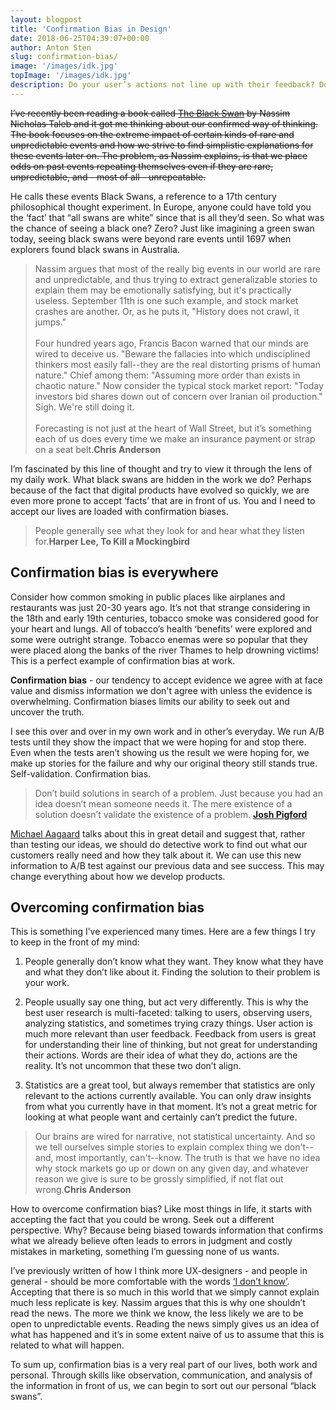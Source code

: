 ```yaml
---
layout: blogpost
title: 'Confirmation Bias in Design'
date: 2018-06-25T04:39:07+00:00
author: Anton Sten
slug: confirmation-bias/
image: '/images/idk.jpg'
topImage: '/images/idk.jpg'
description: Do your user’s actions not line up with their feedback? Don’t worry, it’s pretty common. It’s actually part of their (and yours) confirmation biases!
---
```


~~I’ve recently been reading a book called [The Black Swan](https://www.amazon.com/dp/B00139XTG4/ref=dp-kindle-redirect?_encoding=UTF8&btkr=1) by Nassim Nicholas Taleb and it got me thinking about our confirmed way of thinking. The book focuses on the extreme impact of certain kinds of rare and unpredictable events and how we strive to find simplistic explanations for these events later on. The problem, as Nassim explains, is that we place odds on past events repeating themselves even if they are rare, unpredictable, and - most of all - unrepeatable.~~

He calls these events Black Swans, a reference to a 17th century philosophical thought experiment. In Europe, anyone could have told you the ‘fact’ that “all swans are white” since that is all they’d seen. So what was the chance of seeing a black one? Zero? Just like imagining a green swan today, seeing black swans were beyond rare events until 1697 when explorers found black swans in Australia.

>Nassim argues that most of the really big events in our world are rare and unpredictable, and thus trying to extract generalizable stories to explain them may be emotionally satisfying, but it's practically useless. September 11th is one such example, and stock market crashes are another. Or, as he puts it, "History does not crawl, it jumps."<br /><br />Four hundred years ago, Francis Bacon warned that our minds are wired to deceive us. "Beware the fallacies into which undisciplined thinkers most easily fall--they are the real distorting prisms of human nature." Chief among them: "Assuming more order than exists in chaotic nature." Now consider the typical stock market report: "Today investors bid shares down out of concern over Iranian oil production." Sigh. We're still doing it.<br /><br />Forecasting is not just at the heart of Wall Street, but it’s something each of us does every time we make an insurance payment or strap on a seat belt.**Chris Anderson**

I’m fascinated by this line of thought and try to view it through the lens of my daily work. What black swans are hidden in the work we do? Perhaps because of the fact that digital products have evolved so quickly, we are even more prone to accept ‘facts’ that are in front of us. You and I need to accept our lives are loaded with confirmation biases.

>People generally see what they look for and hear what they listen for.**Harper Lee, To Kill a Mockingbird**

## Confirmation bias is everywhere

Consider how common smoking in public places like airplanes and restaurants was just 20-30 years ago. It’s not that strange considering in the 18th and early 19th centuries, tobacco smoke was considered good for your heart and lungs. All of tobacco’s health ‘benefits’ were explored and some were outright strange. Tobacco enemas were so popular that they were placed along the banks of the river Thames to help drowning victims! This is a perfect example of confirmation bias at work.

**Confirmation bias** - our tendency to accept evidence we agree with at face value and dismiss information we don't agree with unless the evidence is overwhelming. Confirmation biases limits our ability to seek out and uncover the truth.

I see this over and over in my own work and in other’s everyday. We run A/B tests until they show the impact that we were hoping for and stop there. Even when the tests aren’t showing us the result we were hoping for, we make up stories for the failure and why our original theory still stands true. Self-validation. Confirmation bias.

>Don’t build solutions in search of a problem. Just because you had an idea doesn’t mean someone needs it. The mere existence of a solution doesn’t validate the existence of a problem.
**[Josh Pigford](https://twitter.com/Shpigford/status/1001840357775237122)**

[Michael Aagaard](https://unbounce.com/conversion-rate-optimization/confirmation-bias/) talks about this in great detail and suggest that, rather than testing our ideas, we should do detective work to find out what our customers really need and how they talk about it. We can use this new information to A/B test against our previous data and see success. This may change everything about how we develop products.

## Overcoming confirmation bias

This is something I’ve experienced many times. Here are a few things I try to keep in the front of my mind:

1. People generally don’t know what they want. They know what they have and what they don’t like about it. Finding the solution to their problem is your work.

2. People usually say one thing, but act very differently. This is why the best user research is multi-faceted: talking to users, observing users, analyzing statistics, and sometimes trying crazy things. User action is much more relevant than user feedback. Feedback from users is great for understanding their line of thinking, but not great for understanding their actions. Words are their idea of what they do, actions are the reality. It’s not uncommon that these two don’t align.

3. Statistics are a great tool, but always remember that statistics are only relevant to the actions currently available. You can only draw insights from what you currently have in that moment. It’s not a great metric for looking at what people want and certainly can’t predict the future.

>Our brains are wired for narrative, not statistical uncertainty. And so we tell ourselves simple stories to explain complex thing we don't--and, most importantly, can't--know. The truth is that we have no idea why stock markets go up or down on any given day, and whatever reason we give is sure to be grossly simplified, if not flat out wrong.**Chris Anderson**

How to overcome confirmation bias? Like most things in life, it starts with accepting the fact that you could be wrong. Seek out a different perspective. Why? Because being biased towards information that confirms what we already believe often leads to errors in judgment and costly mistakes in marketing, something I’m guessing none of us wants.

I’ve previously written of how I think more UX-designers - and people in general - should be more comfortable with the words [‘I don’t know’](https://www.antonsten.com/better-uxdesigner/). Accepting that there is so much in this world that we simply cannot explain much less replicate is key. Nassim argues that this is why one shouldn’t read the news. The more we think we know, the less likely we are to be open to unpredictable events. Reading the news simply gives us an idea of what has happened and it’s in some extent naive of us to assume that this is related to what will happen.

To sum up, confirmation bias is a very real part of our lives, both work and personal. Through skills like observation, communication, and analysis of the information in front of us, we can begin to sort out our personal “black swans”.
